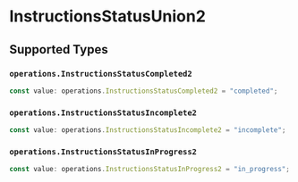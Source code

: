 # InstructionsStatusUnion2


## Supported Types

### `operations.InstructionsStatusCompleted2`

```typescript
const value: operations.InstructionsStatusCompleted2 = "completed";
```

### `operations.InstructionsStatusIncomplete2`

```typescript
const value: operations.InstructionsStatusIncomplete2 = "incomplete";
```

### `operations.InstructionsStatusInProgress2`

```typescript
const value: operations.InstructionsStatusInProgress2 = "in_progress";
```

